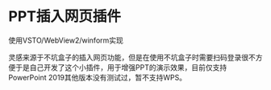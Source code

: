 # PPT插入网页插件

使用VSTO/WebView2/winform实现

灵感来源于不坑盒子的插入网页功能，但是在使用不坑盒子时需要扫码登录很不方便于是自己开发了这个小插件，用于增强PPT的演示效果，目前仅支持PowerPoint 2019其他版本没有测试过，暂不支持WPS。